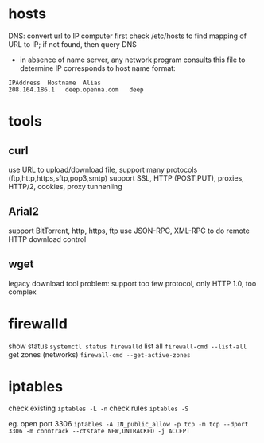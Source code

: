 # hosts
DNS: convert url to IP
computer first check /etc/hosts to find mapping of URL to IP;
if not found, then query DNS 

- in absence of name server, any network program consults this file to determine IP corresponds to host name
format:
```
IPAddress  Hostname  Alias
208.164.186.1   deep.openna.com   deep
```


# tools
## curl
use URL to upload/download file, support many protocols (ftp,http,https,sftp,pop3,smtp)
support SSL, HTTP (POST,PUT), proxies, HTTP/2, cookies, proxy tunnenling

## Arial2
support BitTorrent, http, https, ftp
use JSON-RPC, XML-RPC to do remote HTTP download control

## wget
legacy download tool
problem: support too few protocol, only HTTP 1.0, too complex


# firewalld
show status `systemctl status firewalld`
list all `firewall-cmd --list-all`
get zones (networks) `firewall-cmd --get-active-zones`




# iptables
check existing `iptables -L -n`
check rules `iptables -S`

eg. open port 3306
`iptables -A IN_public_allow -p tcp -m tcp --dport 3306 -m conntrack --ctstate NEW,UNTRACKED -j ACCEPT`











